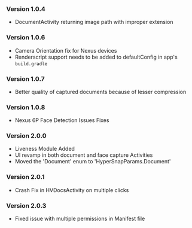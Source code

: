 ### Version 1.0.4
- DocumentActivity returning image path with improper extension

### Version 1.0.6
- Camera Orientation fix for Nexus devices
- Renderscript support needs to be added to defaultConfig in app's `build.gradle`

### Version 1.0.7
- Better quality of captured documents because of lesser compression

### Version 1.0.8
- Nexus 6P Face Detection Issues Fixes

### Version 2.0.0
- Liveness Module Added
- UI revamp in both document and face capture Activities
- Moved the 'Document' enum to 'HyperSnapParams.Document'

### Version 2.0.1
- Crash Fix in HVDocsActivity on multiple clicks

### Version 2.0.3
- Fixed issue with multiple permissions in Manifest file
